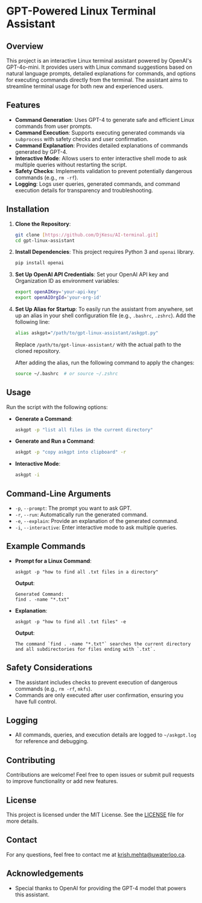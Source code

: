 # GPT-Powered Linux Terminal Assistant

## Overview
This project is an interactive Linux terminal assistant powered by OpenAI's GPT-4o-mini. It provides users with Linux command suggestions based on natural language prompts, detailed explanations for commands, and options for executing commands directly from the terminal. The assistant aims to streamline terminal usage for both new and experienced users.

## Features
- **Command Generation**: Uses GPT-4 to generate safe and efficient Linux commands from user prompts.
- **Command Execution**: Supports executing generated commands via `subprocess` with safety checks and user confirmation.
- **Command Explanation**: Provides detailed explanations of commands generated by GPT-4.
- **Interactive Mode**: Allows users to enter interactive shell mode to ask multiple queries without restarting the script.
- **Safety Checks**: Implements validation to prevent potentially dangerous commands (e.g., `rm -rf`).
- **Logging**: Logs user queries, generated commands, and command execution details for transparency and troubleshooting.

## Installation
1. **Clone the Repository**:
   ```bash
   git clone [https://github.com/DjKesu/AI-terminal.git]
   cd gpt-linux-assistant
   ```

2. **Install Dependencies**:
   This project requires Python 3 and `openai` library.
   ```bash
   pip install openai
   ```

3. **Set Up OpenAI API Credentials**:
   Set your OpenAI API key and Organization ID as environment variables:
   ```bash
   export openAIKey='your-api-key'
   export openAIOrgId='your-org-id'
   ```

4. **Set Up Alias for Startup**:
   To easily run the assistant from anywhere, set up an alias in your shell configuration file (e.g., `.bashrc`, `.zshrc`). Add the following line:
   ```bash
   alias askgpt="/path/to/gpt-linux-assistant/askgpt.py"
   ```
   Replace `/path/to/gpt-linux-assistant/` with the actual path to the cloned repository.

   After adding the alias, run the following command to apply the changes:
   ```bash
   source ~/.bashrc  # or source ~/.zshrc
   ```

## Usage
Run the script with the following options:
- **Generate a Command**:
  ```bash
  askgpt -p "list all files in the current directory"
  ```
- **Generate and Run a Command**:
  ```bash
  askgpt -p "copy askgpt into clipboard" -r
  ```
- **Interactive Mode**:
  ```bash
  askgpt -i
  ```

## Command-Line Arguments
- `-p`, `--prompt`: The prompt you want to ask GPT.
- `-r`, `--run`: Automatically run the generated command.
- `-e`, `--explain`: Provide an explanation of the generated command.
- `-i`, `--interactive`: Enter interactive mode to ask multiple queries.

## Example Commands
- **Prompt for a Linux Command**:
  ```
  askgpt -p "how to find all .txt files in a directory"
  ```
  **Output**:
  ```
  Generated Command:
  find . -name "*.txt"
  ```

- **Explanation**:
  ```
  askgpt -p "how to find all .txt files" -e
  ```
  **Output**:
  ```
  The command `find . -name "*.txt"` searches the current directory and all subdirectories for files ending with `.txt`.
  ```

## Safety Considerations
- The assistant includes checks to prevent execution of dangerous commands (e.g., `rm -rf`, `mkfs`).
- Commands are only executed after user confirmation, ensuring you have full control.

## Logging
- All commands, queries, and execution details are logged to `~/askgpt.log` for reference and debugging.

## Contributing
Contributions are welcome! Feel free to open issues or submit pull requests to improve functionality or add new features.

## License
This project is licensed under the MIT License. See the [LICENSE](LICENSE) file for more details.

## Contact
For any questions, feel free to contact me at [krish.mehta@uwaterloo.ca](mailto:krish.mehta@uwaterloo.ca).

## Acknowledgements
- Special thanks to OpenAI for providing the GPT-4 model that powers this assistant.
